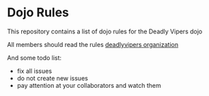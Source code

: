 Dojo Rules
==========

This repository contains a list of dojo rules for the Deadly Vipers dojo

All members should read the rules
[deadlyvipers organization](https://github.com/deadlyvipers)

And some todo list:
  * fix all issues
  * do not create new issues
  * pay attention at your collaborators and watch them
